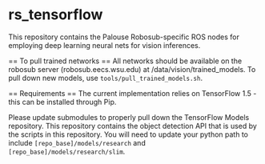 # rs_tensorflow
This repository contains the Palouse Robosub-specific ROS nodes for employing deep learning neural nets for vision inferences.

== To pull trained networks ==
All networks should be available on the robosub server (robosub.eecs.wsu.edu)
    at /data/vision/trained_models. To pull down new models, use
    `tools/pull_trained_models.sh`.

== Requirements ==
The current implementation relies on TensorFlow 1.5 - this can be installed
through Pip.

Please update submodules to properly pull down the TensorFlow Models
repository. This repository contains the object detection API that is used by
the scripts in this repository. You will need to update your python path to
include `[repo_base]/models/research` and `[repo_base]/models/research/slim`.
